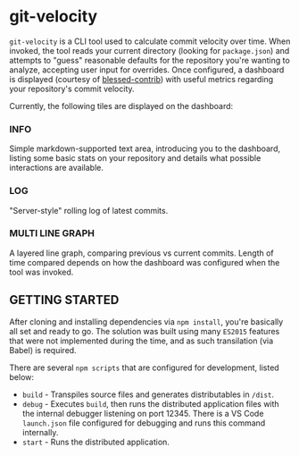 # git-velocity

`git-velocity` is a CLI tool used to calculate commit velocity over time.
When invoked, the tool reads your current directory (looking for `package.json`) and attempts to "guess" reasonable defaults for the repository you're wanting to analyze, accepting user input for overrides.
Once configured, a dashboard is displayed (courtesy of [blessed-contrib](https://github.com/yaronn/blessed-contrib)) with useful metrics regarding your repository's commit velocity.

Currently, the following tiles are displayed on the dashboard:

### INFO

Simple markdown-supported text area, introducing you to the dashboard, listing some basic stats on your repository and details what possible interactions are available.

### LOG

"Server-style" rolling log of latest commits.

### MULTI LINE GRAPH

A layered line graph, comparing previous vs current commits. Length of time compared depends on how the dashboard was configured when the tool was invoked.

## GETTING STARTED ##

After cloning and installing dependencies via `npm install`, you're basically all set and ready to go.
The solution was built using many `ES2015` features that were not implemented during the time, and as such transilation (via Babel) is required.

There are several `npm scripts` that are configured for development, listed below:

* `build` - Transpiles source files and generates distributables in `/dist`.
* `debug` - Executes `build`, then runs the distributed application files with the internal debugger listening on port 12345.
There is a VS Code `launch.json` file configured for debugging and runs this command internally.
* `start` - Runs the distributed application.
